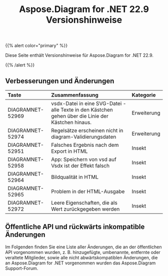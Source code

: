 ﻿---
title: Aspose.Diagram for .NET 22.9 Versionshinweise
type: docs
weight: 19
url: /de/net/aspose-diagram-for-net-22-9-release-notes/
---
{{% alert color="primary" %}} 

Diese Seite enthält Versionshinweise für Aspose.Diagram for .NET 22.9.

{{% /alert %}} 
## **Verbesserungen und Änderungen**

|**Taste**|**Zusammenfassung**|**Kategorie**|
|:- |:- |:- |
|DIAGRAMNET-52969|vsdx-Datei in eine SVG-Datei - alle Texte in den Kästchen gehen über die Linie der Kästchen hinaus.|Erweiterung|
|DIAGRAMNET-52974|Regelsätze erscheinen nicht in diagram-Validierungsdaten|Erweiterung|
|DIAGRAMNET-52951|Falsches Ergebnis nach dem Export in HTML|Insekt|
|DIAGRAMNET-52958|App: Speichern von vsd auf Vsdx ist der Effekt falsch|Insekt|
|DIAGRAMNET-52964|Bildqualität in HTML|Insekt|
|DIAGRAMNET-52965|Problem in der HTML-Ausgabe|Insekt|
|DIAGRAMNET-52972|Leere Eigenschaften, die als Wert zurückgegeben werden|Insekt|

## **Öffentliche API und rückwärts inkompatible Änderungen**
Im Folgenden finden Sie eine Liste aller Änderungen, die an der öffentlichen API vorgenommen wurden, z. B. hinzugefügte, umbenannte, entfernte oder veraltete Mitglieder, sowie alle nicht abwärtskompatiblen Änderungen, die an Aspose.Diagram for .NET vorgenommen wurden das Aspose.Diagram Support-Forum.